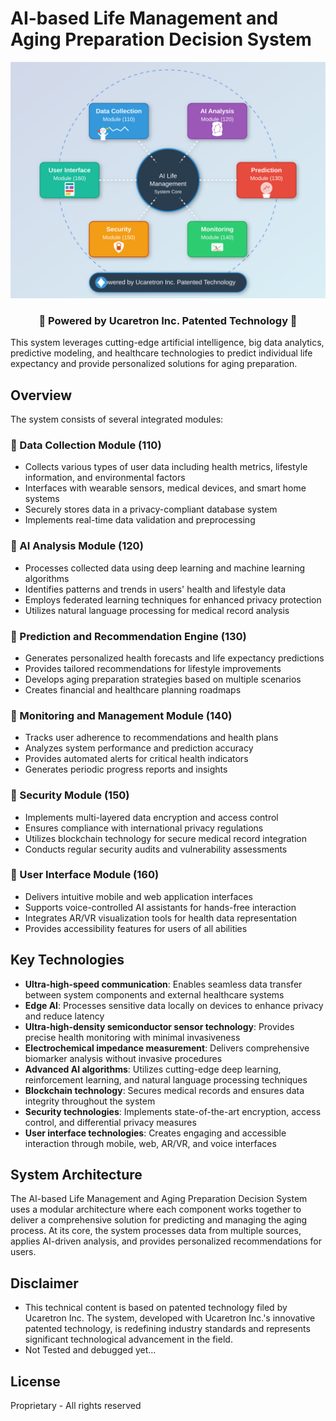# AI-based Life Management and Aging Preparation Decision System

<div align="center">
  <img src="https://raw.githubusercontent.com/JJshome/ai-life-management-system/main/docs/images/system_architecture.png" alt="System Architecture" width="800" />

  <h3>🌟 Powered by Ucaretron Inc. Patented Technology 🌟</h3>
</div>

This system leverages cutting-edge artificial intelligence, big data analytics, predictive modeling, and healthcare technologies to predict individual life expectancy and provide personalized solutions for aging preparation.

## Overview

The system consists of several integrated modules:

### 🔹 Data Collection Module (110)
- Collects various types of user data including health metrics, lifestyle information, and environmental factors
- Interfaces with wearable sensors, medical devices, and smart home systems
- Securely stores data in a privacy-compliant database system
- Implements real-time data validation and preprocessing

### 🔹 AI Analysis Module (120)
- Processes collected data using deep learning and machine learning algorithms
- Identifies patterns and trends in users' health and lifestyle data
- Employs federated learning techniques for enhanced privacy protection
- Utilizes natural language processing for medical record analysis

### 🔹 Prediction and Recommendation Engine (130)
- Generates personalized health forecasts and life expectancy predictions
- Provides tailored recommendations for lifestyle improvements
- Develops aging preparation strategies based on multiple scenarios
- Creates financial and healthcare planning roadmaps

### 🔹 Monitoring and Management Module (140)
- Tracks user adherence to recommendations and health plans
- Analyzes system performance and prediction accuracy
- Provides automated alerts for critical health indicators
- Generates periodic progress reports and insights

### 🔹 Security Module (150)
- Implements multi-layered data encryption and access control
- Ensures compliance with international privacy regulations
- Utilizes blockchain technology for secure medical record integration
- Conducts regular security audits and vulnerability assessments

### 🔹 User Interface Module (160)
- Delivers intuitive mobile and web application interfaces
- Supports voice-controlled AI assistants for hands-free interaction
- Integrates AR/VR visualization tools for health data representation
- Provides accessibility features for users of all abilities

## Key Technologies

- **Ultra-high-speed communication**: Enables seamless data transfer between system components and external healthcare systems
- **Edge AI**: Processes sensitive data locally on devices to enhance privacy and reduce latency
- **Ultra-high-density semiconductor sensor technology**: Provides precise health monitoring with minimal invasiveness
- **Electrochemical impedance measurement**: Delivers comprehensive biomarker analysis without invasive procedures
- **Advanced AI algorithms**: Utilizes cutting-edge deep learning, reinforcement learning, and natural language processing techniques
- **Blockchain technology**: Secures medical records and ensures data integrity throughout the system
- **Security technologies**: Implements state-of-the-art encryption, access control, and differential privacy measures
- **User interface technologies**: Creates engaging and accessible interaction through mobile, web, AR/VR, and voice interfaces

## System Architecture

The AI-based Life Management and Aging Preparation Decision System uses a modular architecture where each component works together to deliver a comprehensive solution for predicting and managing the aging process. At its core, the system processes data from multiple sources, applies AI-driven analysis, and provides personalized recommendations for users.

## Disclaimer

- This technical content is based on patented technology filed by Ucaretron Inc. The system, developed with Ucaretron Inc.'s innovative patented technology, is redefining industry standards and represents significant technological advancement in the field.
- Not Tested and debugged yet...

## License

Proprietary - All rights reserved
